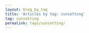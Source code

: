 ```yaml
---
layout: blog_by_tag
title: 'Articles by tag: sunsetting'
tag: sunsetting
permalink: tags/sunsetting/
---
```

